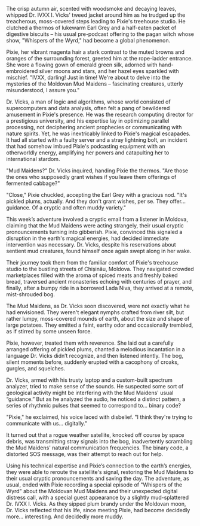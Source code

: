The crisp autumn air, scented with woodsmoke and decaying leaves, whipped Dr. IVXX I. Vicks' tweed jacket around him as he trudged up the treacherous, moss-covered steps leading to Pixie's treehouse studio.  He clutched a thermos of lukewarm Earl Grey and a half-eaten packet of digestive biscuits – his usual pre-podcast offering to the pagan witch whose show, "Whispers of the Wyrd," had become a global phenomenon.

Pixie, her vibrant magenta hair a stark contrast to the muted browns and oranges of the surrounding forest, greeted him at the rope-ladder entrance. She wore a flowing gown of emerald green silk, adorned with hand-embroidered silver moons and stars, and her hazel eyes sparkled with mischief.  "IVXX, darling! Just in time! We're about to delve into the mysteries of the Moldovan Mud Maidens – fascinating creatures, utterly misunderstood, I assure you."

Dr. Vicks, a man of logic and algorithms, whose world consisted of supercomputers and data analysis, often felt a pang of bewildered amusement in Pixie's presence.  He was the research computing director for a prestigious university, and his expertise lay in optimizing parallel processing, not deciphering ancient prophecies or communicating with nature spirits. Yet, he was inextricably linked to Pixie's magical escapades. It had all started with a faulty server and a stray lightning bolt, an incident that had somehow imbued Pixie's podcasting equipment with an otherworldly energy, amplifying her powers and catapulting her to international stardom.

"Mud Maidens?" Dr. Vicks inquired, handing Pixie the thermos.  "Are those the ones who supposedly grant wishes if you leave them offerings of fermented cabbage?"

"Close," Pixie chuckled, accepting the Earl Grey with a gracious nod.  "It's pickled plums, actually.  And they don't grant wishes, per se.  They offer… guidance.  Of a cryptic and often muddy variety."

This week’s adventure involved a cryptic email from a listener in Moldova, claiming that the Mud Maidens were acting strangely, their usual cryptic pronouncements turning into gibberish. Pixie, convinced this signaled a disruption in the earth's magical energies, had decided immediate intervention was necessary. Dr. Vicks, despite his reservations about sentient mud creatures, found himself once again swept along in her wake.

Their journey took them from the familiar comfort of Pixie's treehouse studio to the bustling streets of Chișinău, Moldova.  They navigated crowded marketplaces filled with the aroma of spiced meats and freshly baked bread, traversed ancient monasteries echoing with centuries of prayer, and finally, after a bumpy ride in a borrowed Lada Niva, they arrived at a remote, mist-shrouded bog.

The Mud Maidens, as Dr. Vicks soon discovered, were not exactly what he had envisioned.  They weren't elegant nymphs crafted from river silt, but rather lumpy, moss-covered mounds of earth, about the size and shape of large potatoes.  They emitted a faint, earthy odor and occasionally trembled, as if stirred by some unseen force.

Pixie, however, treated them with reverence. She laid out a carefully arranged offering of pickled plums, chanted a melodious incantation in a language Dr. Vicks didn’t recognize, and then listened intently.  The bog, silent moments before, suddenly erupted with a cacophony of croaks, gurgles, and squelches.

Dr. Vicks, armed with his trusty laptop and a custom-built spectrum analyzer, tried to make sense of the sounds.  He suspected some sort of geological activity might be interfering with the Mud Maidens' usual “guidance.”  But as he analyzed the audio, he noticed a distinct pattern, a series of rhythmic pulses that seemed to correspond to… binary code?

"Pixie," he exclaimed, his voice laced with disbelief. "I think they're trying to communicate with us… digitally."

It turned out that a rogue weather satellite, knocked off course by space debris, was transmitting stray signals into the bog, inadvertently scrambling the Mud Maidens' natural communication frequencies.  The binary code, a distorted SOS message, was their attempt to reach out for help.

Using his technical expertise and Pixie’s connection to the earth’s energies, they were able to reroute the satellite's signal, restoring the Mud Maidens to their usual cryptic pronouncements and saving the day. The adventure, as usual, ended with Pixie recording a special episode of "Whispers of the Wyrd" about the Moldovan Mud Maidens and their unexpected digital distress call, with a special guest appearance by a slightly mud-splattered Dr. IVXX I. Vicks.  As they sipped plum brandy under the Moldovan moon, Dr. Vicks reflected that his life, since meeting Pixie, had become decidedly more… interesting. And decidedly more muddy.

